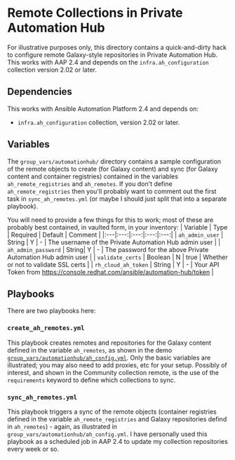 # Remote Collections in Private Automation Hub

For illustrative purposes only, this directory contains a quick-and-dirty hack to configure remote Galaxy-style repositories in Private Automation Hub. This works with AAP 2.4 and depends on the `infra.ah_configuration` collection version 2.02 or later.

## Dependencies
This works with Ansible Automation Platform 2.4 and depends on:
- `infra.ah_configuration` collection, version 2.02 or later.

## Variables

The `group_vars/automationhub/` directory contains a sample configuration of the remote objects to create (for Galaxy content) and sync (for Galaxy content and container registries) contained in the variables `ah_remote_registries` and `ah_remotes`. If you don't define `ah_remote_registries` then you'll probably want to comment out the first task in `sync_ah_remotes.yml` (or maybe I should just split that into a separate playbook).

You will need to provide a few things for this to work; most of these are probably best contained, in vaulted form, in your inventory:
| Variable | Type | Required | Default | Comment |
|:---|:---:|:---:|:---:|:---:|
| `ah_admin_user` | String | Y | - | The username of the Private Automation Hub admin user |
| `ah_admin_password` | String| Y | - | The password for the above Private Automation Hub admin user |
| `validate_certs` | Boolean | N  | true | Whether or not to validate SSL certs |
| `rh_cloud_ah_token` | String | Y | - | Your API Token from https://console.redhat.com/ansible/automation-hub/token |

## Playbooks

There are two playbooks here:

### `create_ah_remotes.yml`
This playbook creates remotes and repositories for the Galaxy content defined in the variable `ah_remotes`, as shown in the demo [`group_vars/automationhub/ah_config.yml`](group_vars/automationhub/ah_config.yml). Only the basic variables are illustrated; you may also need to add proxies, etc for your setup. Possibly of interest, and shown in the Community collection remote, is the use of the `requirements` keyword to define which collections to sync.

### `sync_ah_remotes.yml`
This playbook triggers a sync of the remote objects (container registries defined in the variable `ah_remote_registries` and Galaxy repositories defind in `ah_remotes`) - again, as illustrated in `group_vars/automationhub/ah_config.yml`. I have personally used this playbook as a scheduled job in AAP 2.4 to update my collection repositories every week or so.
